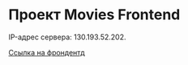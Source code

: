# Проект Movies Frontend

IP-адрес сервера: 130.193.52.202.

[Ссылка на фрондентд](http://save.movies.nomoredomains.monster)
